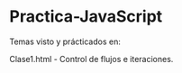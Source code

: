 # Practica-JavaScript

Temas visto y prácticados en:

Clase1.html - Control de flujos e iteraciones.
